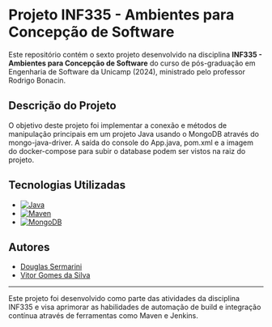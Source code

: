 # Projeto INF335 - Ambientes para Concepção de Software

Este repositório contém o sexto projeto desenvolvido na disciplina **INF335 - Ambientes para Concepção de Software** do curso de pós-graduação em Engenharia de Software da Unicamp (2024), ministrado pelo professor Rodrigo Bonacin.

## Descrição do Projeto

O objetivo deste projeto foi implementar a conexão e métodos de manipulação principais em um projeto Java usando o MongoDB através do mongo-java-driver. A saída do console do App.java, pom.xml e a imagem do docker-compose para subir o database podem ser vistos na raiz do projeto.

## Tecnologias Utilizadas

- [![Java](https://img.shields.io/badge/Java-ED8B00?style=for-the-badge&logo=java&logoColor=white)](https://www.java.com/)
- [![Maven](https://img.shields.io/badge/Apache%20Maven-C71A36?style=for-the-badge&logo=apache-maven&logoColor=white)](https://maven.apache.org/)
- [![MongoDB](https://img.shields.io/badge/MongoDB-47A248?style=for-the-badge&logo=mongodb&logoColor=white)](https://www.mongodb.com/) 
## Autores

- [Douglas Sermarini](https://github.com/Douglas019BR)
- [Vitor Gomes da Silva](https://github.com/vitorgomes)

---

Este projeto foi desenvolvido como parte das atividades da disciplina INF335 e visa aprimorar as habilidades de automação de build e integração contínua através de ferramentas como Maven e Jenkins.
``` &#8203;:citation[oaicite:0]{index=0}&#8203;
